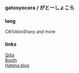 ### gatosyocora / がとーしょこら

### lang
C#/UdonSharp and more

### links
[Qiita](https://qiita.com/gatosyocora)  
[Booth](https://gatosyocora.booth.pm/)  
[Hatena blog](https://gatosyocora.hatenablog.com/)

<!--
**gatosyocora/gatosyocora** is a ✨ _special_ ✨ repository because its `README.md` (this file) appears on your GitHub profile.

Here are some ideas to get you started:

- 🔭 I’m currently working on ...
- 🌱 I’m currently learning ...
- 👯 I’m looking to collaborate on ...
- 🤔 I’m looking for help with ...
- 💬 Ask me about ...
- 📫 How to reach me: ...
- 😄 Pronouns: ...
- ⚡ Fun fact: ...
-->
